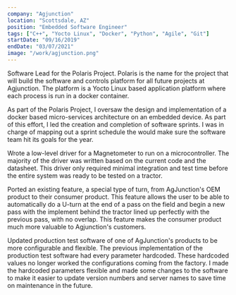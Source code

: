 ```yaml
---
company: "Agjunction"
location: "Scottsdale, AZ"
position: "Embedded Software Engineer"
tags: ["C++", "Yocto Linux", "Docker", "Python", "Agile", "Git"]
startDate: "09/16/2019"
endDate: "03/07/2021"
image: "/work/agjunction.png"
---
```


Software Lead for the Polaris Project.  Polaris is the name for the project that will build the software and controls platform
for all future projects at Agjunction. The platform is a Yocto Linux based application platform where each process is run in a
docker container.</p>

As part of the Polaris Project, I oversaw the design and implementation of a docker based micro-services architecture on an
embedded device. As part of this effort, I led the creation and completion of software sprints. I was in charge of mapping out
a sprint schedule the would make sure the software team hit its goals for the year.</p>

Wrote a low-level driver for a Magnetometer to run on a microcontroller. The majority of the driver was written based on the
current code and the datasheet. This driver only required minimal integration and test time before the entire system was ready
to be tested on a tractor.</p>

Ported an existing feature, a special type of turn, from AgJunction's OEM product to their consumer product. This feature allows
the user to be able to automatically do a U-turn at the end of a pass on the field and begin a new pass with the implement behind
the tractor lined up perfectly with the previous pass, with no overlap. This feature makes the consumer product much more valuable
to Agjunction's customers.</p>

Updated production test software of one of AgJunction's products to be more configurable and flexible. The previous implementation
of the production test software had every parameter hardcoded. These hardcoded values no longer worked the configurations coming
from the factory. I made the hardcoded parameters flexible and made some changes to the software to make it easier to update version
numbers and server names to save time on maintenance in the future.</p>
